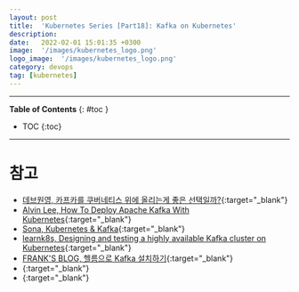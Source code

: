 ```yaml
---
layout: post
title:  'Kubernetes Series [Part18]: Kafka on Kubernetes'
description: 
date:   2022-02-01 15:01:35 +0300
image:  '/images/kubernetes_logo.png'
logo_image:  '/images/kubernetes_logo.png'
category: devops
tag: [kubernetes]
---
```


---
**Table of Contents**
{: #toc }
*  TOC
{:toc}

---


# 참고

- [데브원영, 카프카를 쿠버네티스 위에 올리는게 좋은 선택일까?](https://blog.voidmainvoid.net/280){:target="_blank"}
- [Alvin Lee, How To Deploy Apache Kafka With Kubernetes](https://levelup.gitconnected.com/how-to-deploy-apache-kafka-with-kubernetes-9bd5caf7694f){:target="_blank"}
- [Sona, Kubernetes & Kafka](https://blog.kubwa.co.kr/kubernetes-kafka-a4afe723921c){:target="_blank"}
- [learnk8s, Designing and testing a highly available Kafka cluster on Kubernetes](https://learnk8s.io/kafka-ha-kubernetes){:target="_blank"}
- [FRANK'S BLOG, 헬름으로 Kafka 설치하기](https://blog.advenoh.pe.kr/cloud/%ED%97%AC%EB%A6%84%EC%9C%BC%EB%A1%9C-Kafka-%EC%84%A4%EC%B9%98%ED%95%98%EA%B8%B0/){:target="_blank"}
- [](){:target="_blank"}
- [](){:target="_blank"}
